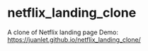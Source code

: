# netflix_landing_clone
A clone of Netflix landing page
Demo: https://juanlet.github.io/netflix_landing_clone/
